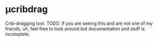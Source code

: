 # μcribdrag

Crib-dragging tool. TODO. If you are seeing this and are not one of my friends, uh, feel free to look around but documentation and stuff is incomplete.
